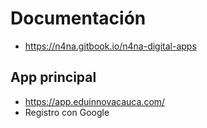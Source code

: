 # Documentación

- <https://n4na.gitbook.io/n4na-digital-apps>

## App principal

- <https://app.eduinnovacauca.com/>
- Registro con Google
